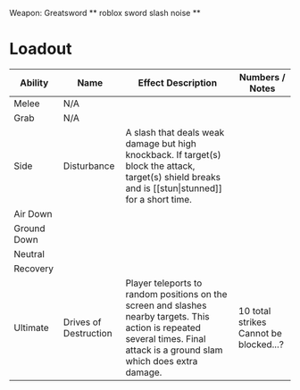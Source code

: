 Weapon: Greatsword
 ** roblox sword slash noise **
# Loadout

| Ability     | Name                  | Effect Description                                                                                                                                                             | Numbers / Notes                           |
| ----------- | --------------------- | ------------------------------------------------------------------------------------------------------------------------------------------------------------------------------ | ----------------------------------------- |
| Melee       | N/A                   |                                                                                                                                                                                |                                           |
| Grab        | N/A                   |                                                                                                                                                                                |                                           |
| Side        | Disturbance           | A slash that deals weak damage but high knockback.  If target(s) block the attack, target(s) shield breaks and is [[stun\|stunned]] for a short time.                          |                                           |
| Air Down    |                       |                                                                                                                                                                                |                                           |
| Ground Down |                       |                                                                                                                                                                                |                                           |
| Neutral     |                       |                                                                                                                                                                                |                                           |
| Recovery    |                       |                                                                                                                                                                                |                                           |
| Ultimate    | Drives of Destruction | Player teleports to random positions on the screen and slashes nearby targets.  This action is repeated several times.  Final attack is a ground slam which does extra damage. | 10 total strikes<br>Cannot be blocked...? |

